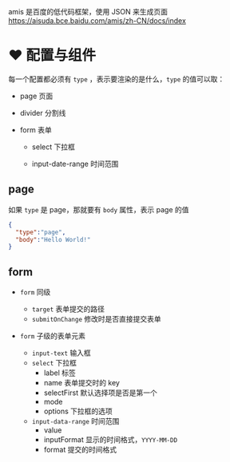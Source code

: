 amis 是百度的低代码框架，使用 JSON 来生成页面
https://aisuda.bce.baidu.com/amis/zh-CN/docs/index



# ❤️ 配置与组件

每一个配置都必须有 `type` ，表示要渲染的是什么，`type` 的值可以取：

- page 页面

- divider 分割线

- form 表单

  - select 下拉框

  - input-date-range 时间范围



## page

如果 `type` 是 page，那就要有 `body` 属性，表示 page 的值

```json
{
  "type":"page",
  "body":"Hello World!"
}
```





## form

- `form` 同级
  - `target` 表单提交的路径
  - `submitOnChange` 修改时是否直接提交表单

- `form` 子级的表单元素
  - `input-text` 输入框
  - `select` 下拉框
    - label 标签
    - name 表单提交时的 key
    - selectFirst 默认选择项是否是第一个
    - mode
    - options 下拉框的选项
  - `input-data-range` 时间范围
    - value
    - inputFormat 显示的时间格式，`YYYY-MM-DD`
    - format 提交的时间格式





